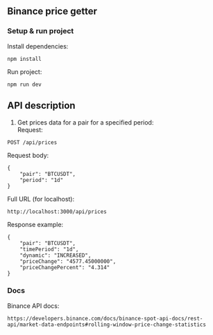 ## Binance price getter

### Setup & run project

Install dependencies:
```text
npm install
```


Run project:
```text
npm run dev
```

## API description

1. Get prices data for a pair for a specified period:  
Request:
```
POST /api/prices
```

Request body:
```text
{
    "pair": "BTCUSDT",
    "period": "1d"
}
```

Full URL (for localhost):
```text
http://localhost:3000/api/prices
```


Response example:
```text
{
    "pair": "BTCUSDT",
    "timePeriod": "1d",
    "dynamic": "INCREASED",
    "priceChange": "4577.45000000",
    "priceChangePercent": "4.314"
}
```


### Docs

Binance API docs:
```text
https://developers.binance.com/docs/binance-spot-api-docs/rest-api/market-data-endpoints#rolling-window-price-change-statistics
```